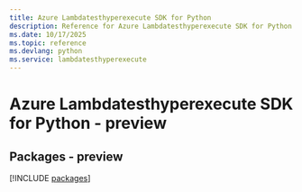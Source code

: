 ```yaml
---
title: Azure Lambdatesthyperexecute SDK for Python
description: Reference for Azure Lambdatesthyperexecute SDK for Python
ms.date: 10/17/2025
ms.topic: reference
ms.devlang: python
ms.service: lambdatesthyperexecute
---
```

# Azure Lambdatesthyperexecute SDK for Python - preview
## Packages - preview
[!INCLUDE [packages](lambdatesthyperexecute-index.md)]